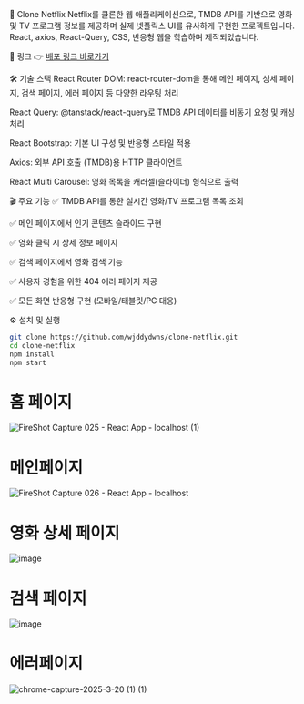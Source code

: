 🍿 Clone Netflix
Netflix를 클론한 웹 애플리케이션으로, TMDB API를 기반으로 영화 및 TV 프로그램 정보를 제공하며 실제 넷플릭스 UI를 유사하게 구현한 프로젝트입니다. React, axios, React-Query, CSS, 반응형 웹을 학습하며 제작되었습니다.

🔗 링크
👉 [배포 링크 바로가기](https://effulgent-babka-cf232a.netlify.app/)


🛠 기술 스택
React Router DOM: react-router-dom을 통해 메인 페이지, 상세 페이지, 검색 페이지, 에러 페이지 등 다양한 라우팅 처리

React Query: @tanstack/react-query로 TMDB API 데이터를 비동기 요청 및 캐싱 처리

React Bootstrap: 기본 UI 구성 및 반응형 스타일 적용

Axios: 외부 API 호출 (TMDB)용 HTTP 클라이언트

React Multi Carousel: 영화 목록을 캐러셀(슬라이더) 형식으로 출력

🎬 주요 기능
✅ TMDB API를 통한 실시간 영화/TV 프로그램 목록 조회

✅ 메인 페이지에서 인기 콘텐츠 슬라이드 구현

✅ 영화 클릭 시 상세 정보 페이지

✅ 검색 페이지에서 영화 검색 기능

✅ 사용자 경험을 위한 404 에러 페이지 제공

✅ 모든 화면 반응형 구현 (모바일/태블릿/PC 대응)


⚙️ 설치 및 실행
```bash
git clone https://github.com/wjddydwns/clone-netflix.git
cd clone-netflix
npm install
npm start
```




# 홈 페이지

![FireShot Capture 025 - React App -  localhost  (1)](https://github.com/user-attachments/assets/e95bfbd2-4555-4561-8501-7b2081538b92)

# 메인페이지
![FireShot Capture 026 - React App -  localhost](https://github.com/user-attachments/assets/00f03e75-5e9d-4ef4-9653-b72a23416112)



# 영화 상세 페이지

![image](https://github.com/user-attachments/assets/2362d42b-72b0-4790-8bfe-3910e5160bc4)


# 검색 페이지

![image](https://github.com/user-attachments/assets/8179b103-3746-4e09-826d-57c8eb27c0d7)

# 에러페이지
![chrome-capture-2025-3-20 (1) (1)](https://github.com/user-attachments/assets/6865359e-f9e5-41ba-ad01-18524f673a0f)



